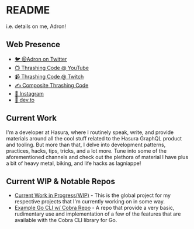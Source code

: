 # README

i.e. details on me, Adron!

## Web Presence

* [🐦 @Adron on Twitter](https://twitter.com/adron)
* [📺 Thrashing Code @ YouTube](https://youtube.com/thrashingcode)
* [📹 Thrashing Code @ Twitch](https://twitch.tv/thrashingcode)
* [✍️  Composite Thrashing Code](https://compositecode.blog)
* [📸 Instagram](https://www.instagram.com/adron)
* [📰 dev.to](https://dev.to/adron)

## Current Work

  I'm a developer at Hasura, where I routinely speak, write, and provide materials around all the cool stuff related to the Hasura GraphQL product and tooling. But more than that, I delve into development patterns, practices, hacks, tips, tricks, and a lot more. Tune into some of the aforementioned channels and check out the plethora of material I have plus a bit of heavy metal, biking, and life hacks as lagniappe!

## Current WIP & Notable Repos

* [Current Work in Progress(WIP)](https://github.com/users/Adron/projects/2) - This is the global project for my respective projects that I'm currently working on in some way.
* [Example Go CLI w/ Cobra Repo](https://github.com/Adron/cobra-cli-samples) - A repo that provide a very basic, rudimentary use and implementation of a few of the features that are available with the Cobra CLI library for Go.

